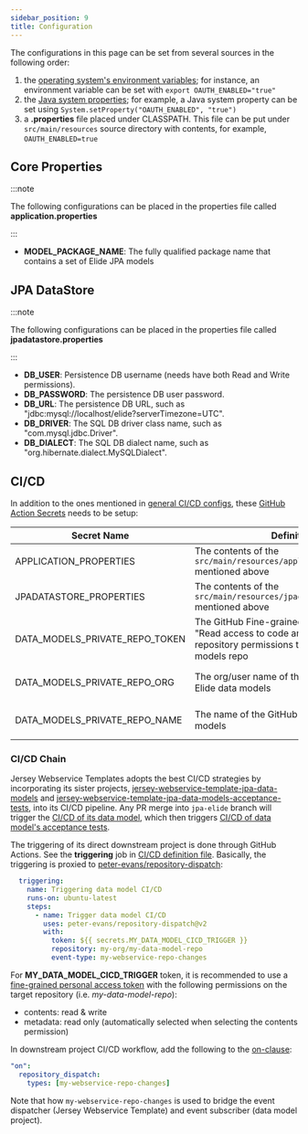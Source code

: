 ```yaml
---
sidebar_position: 9
title: Configuration
---
```


[//]: # (Copyright Jiaqi Liu)

[//]: # (Licensed under the Apache License, Version 2.0 &#40;the "License"&#41;;)
[//]: # (you may not use this file except in compliance with the License.)
[//]: # (You may obtain a copy of the License at)

[//]: # (    http://www.apache.org/licenses/LICENSE-2.0)

[//]: # (Unless required by applicable law or agreed to in writing, software)
[//]: # (distributed under the License is distributed on an "AS IS" BASIS,)
[//]: # (WITHOUT WARRANTIES OR CONDITIONS OF ANY KIND, either express or implied.)
[//]: # (See the License for the specific language governing permissions and)
[//]: # (limitations under the License.)

The configurations in this page can be set from several sources in the following order:

1. the [operating system's environment variables]; for instance, an environment variable can be set with
   `export OAUTH_ENABLED="true"`
2. the [Java system properties]; for example, a Java system property can be set using
   `System.setProperty("OAUTH_ENABLED", "true")`
3. a **.properties** file placed under CLASSPATH. This file can be put under `src/main/resources` source directory with
   contents, for example, `OAUTH_ENABLED=true`

Core Properties
---------------

:::note

The following configurations can be placed in the properties file called **application.properties**

:::

- **MODEL_PACKAGE_NAME**: The fully qualified package name that contains a set of Elide JPA models

JPA DataStore
-------------

:::note

The following configurations can be placed in the properties file called **jpadatastore.properties**

:::

- **DB_USER**: Persistence DB username (needs have both Read and Write permissions).
- **DB_PASSWORD**: The persistence DB user password.
- **DB_URL**: The persistence DB URL, such as "jdbc:mysql://localhost/elide?serverTimezone=UTC".
- **DB_DRIVER**: The SQL DB driver class name, such as "com.mysql.jdbc.Driver".
- **DB_DIALECT**: The SQL DB dialect name, such as "org.hibernate.dialect.MySQLDialect".

CI/CD
-----

<!-- markdown-link-check-disable -->
In addition to the ones mentioned in [general CI/CD configs](../configuration#cicd), these
[GitHub Action Secrets][GitHub Action - How to set up] needs to be setup:
<!-- markdown-link-check-enable -->

| Secret Name                    | Definition                                                                                                                          | How to Get                                                                                                                                                                                                         |
|--------------------------------|-------------------------------------------------------------------------------------------------------------------------------------|--------------------------------------------------------------------------------------------------------------------------------------------------------------------------------------------------------------------|
| APPLICATION_PROPERTIES         | The contents of the `src/main/resources/application.properties` mentioned above                                                     | See [Core Properties](#core-properties) section above                                                                                                                                                              |
| JPADATASTORE_PROPERTIES        | The contents of the `src/main/resources/jpadatastore.properties` mentioned above                                                    | See [JPA DataStore](#jpa-datastore) section above                                                                                                                                                                  |
| DATA_MODELS_PRIVATE_REPO_TOKEN | The GitHub Fine-grained token with at least "Read access to code and metadata" repository permissions to the Elide data models repo | [Creating a fine-grained personal access token](https://docs.github.com/en/authentication/keeping-your-account-and-data-secure/managing-your-personal-access-tokens#creating-a-fine-grained-personal-access-token) |
| DATA_MODELS_PRIVATE_REPO_ORG   | The org/user name of the GitHub repo for Elide data models                                                                          | For [this example](https://github.com/QubitPi/jersey-webservice-template-jpa-data-models), DATA_MODELS_PRIVATE_REPO_ORG is "QubitPi"                                                                               |
| DATA_MODELS_PRIVATE_REPO_NAME  | The name of the GitHub repo for Elide data models                                                                                   | For [this example](https://github.com/QubitPi/jersey-webservice-template-jpa-data-models), DATA_MODELS_PRIVATE_REPO_NAME is "jersey-webservice-template"                                                           |

### CI/CD Chain

Jersey Webservice Templates adopts the best CI/CD strategies by incorporating its sister projects, [jersey-webservice-template-jpa-data-models] and
[jersey-webservice-template-jpa-data-models-acceptance-tests], into its CI/CD pipeline. Any PR merge into `jpa-elide` branch will trigger the
[CI/CD of its data model](https://github.com/QubitPi/jersey-webservice-template-jpa-data-models/actions), which then triggers
[CI/CD of data model's acceptance tests](https://github.com/QubitPi/jersey-webservice-template-jpa-data-models-acceptance-tests/actions).

The triggering of its direct downstream project is done through GitHub Actions. See the **triggering** job in [CI/CD definition file]. Basically, the triggering is proxied to
[peter-evans/repository-dispatch]:

```yaml
  triggering:
    name: Triggering data model CI/CD
    runs-on: ubuntu-latest
    steps:
      - name: Trigger data model CI/CD
        uses: peter-evans/repository-dispatch@v2
        with:
          token: ${{ secrets.MY_DATA_MODEL_CICD_TRIGGER }}
          repository: my-org/my-data-model-repo
          event-type: my-webservice-repo-changes
```

For **MY_DATA_MODEL_CICD_TRIGGER** token, it is recommended to use a
[fine-grained personal access token](https://docs.github.com/en/authentication/keeping-your-account-and-data-secure/managing-your-personal-access-tokens#creating-a-fine-grained-personal-access-token)
with the following permissions on the target repository (i.e. _my-data-model-repo_):

- contents: read & write
- metadata: read only (automatically selected when selecting the contents permission)

In downstream project CI/CD workflow, add the following to the
[on-clause](https://docs.github.com/en/actions/using-workflows/workflow-syntax-for-github-actions#on):

```yaml
"on":
  repository_dispatch:
    types: [my-webservice-repo-changes]
```

Note that how `my-webservice-repo-changes` is used to bridge the event dispatcher (Jersey Webservice Template) and event subscriber (data model project).

[CI/CD definition file]: https://github.com/QubitPi/jersey-webservice-template/blob/jpa-elide/.github/workflows/ci-cd.yml

[GitHub Action - How to set up]: https://docs.github.com/en/actions/security-guides/encrypted-secrets

[Java system properties]: https://docs.oracle.com/javase/tutorial/essential/environment/sysprop.html
[jersey-webservice-template-jpa-data-models]: https://github.com/QubitPi/jersey-webservice-template-jpa-data-models
[jersey-webservice-template-jpa-data-models-acceptance-tests]: https://github.com/QubitPi/jersey-webservice-template-jpa-data-models-acceptance-tests

[operating system's environment variables]: https://docs.oracle.com/javase/tutorial/essential/environment/env.html

[peter-evans/repository-dispatch]: https://github.com/peter-evans/repository-dispatch
